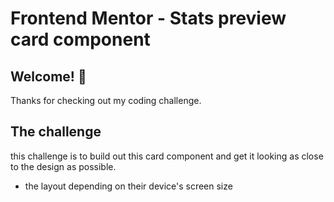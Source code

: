 # Frontend Mentor - Stats preview card component



## Welcome! 👋

Thanks for checking out my coding challenge.


## The challenge

this challenge is to build out this card component and get it looking as close to the design as possible.


- the layout depending on their device's screen size

